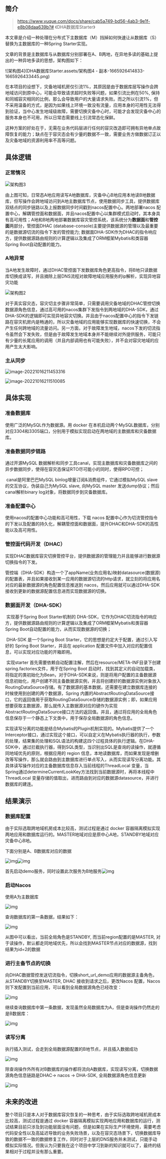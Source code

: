 ## 简介

> https://www.yuque.com/docs/share/cab5a749-bd56-4ab3-9e1f-e8b08daa639b?# 《DHA数据库Starter》
>

本文章是介绍一种处理在分布式下主数据库（M）挡掉如何快速让从数据库（S）替换为主数据库的一种Spring Starter实现。

文章的背景是主数据库与从数据库分别部署在A、B两地，在异地多读的基础上提出的一种异地多读的思想，架构图如下：

![架构图4](DHA数据库Starter.assets/架构图4 - 副本-1665926414833-1665926433445.png)

在本项目的设想下，灾备地域机房仅引流1%，其原因是由于数据库层写操作会跨地域访问到原中心，可能会导致请求超时失败等问题，如果引流比例在50%, 保持和同城容灾相同的比例，那么会导致用户的大量请求失败。而之所以引流1%，但不采用温备的方式，是因为如果线上环境一致没有流量，应用本身的可用性无法得到验证，当中心发生地域级故障，需要切换灾备中心时，可能才会发现灾备中心的服务本身也不可用，所以日常态需要线上引流常态化保鲜。

这种方案的好处在于，无需在业务代码层进行任何的容灾改造即可拥有异地单点故障恢复的能力；缺点在于容灾态会有少量的数据不一致，需要业务方做数据订正以及灾备地域的资源利用率不高等问题。



## 具体逻辑

### 正常情况

![架构图3](DHA数据库Starter.assets/架构图3-1665925566181.png)



由上图可知，日常态A地应用读写A地数据库，灾备中心B地应用本地读B地数据库，但写操作会跨地域访问到A地主数据库节点，使用数据同步工具，提供数据库双结点的同步链路以及上报数据同步时间戳到nacos配置中心。两地部署nacos 配置中心，解耦管控面和数据面，并且nacos配置中心以集群模式启动时，其本身具有高可用性；A地和B地两地部署数据库容灾管控系统，该系统分为**数据面**和**管控面**两部分，管控面DHAC (database-console)主要提供数据源的管理以及最重要的是数据源切流的指令下发的管控能力; 数据面DHA-SDK作为DHAC的指令响应方，提供数据源路由规则的计算逻辑以及集成了ORM框架Mybatis和类容器Spring Boot自动配置的能力。



### A地异常

当A地发生故障时，通过DHAC管控面下发数据库角色更高指令，将B地只读数据库切换成读写，并且摘除上层DNS流程对故障地域应用服务的ip解析，实现异地容灾功能





![架构图2](DHA数据库Starter.assets/架构图2.png)





对于真实容灾态，容灾切主步骤非常简单，只需要调用灾备地域的DHAC管控切换数据源角色信息，通过高可用的nacos集群下发指令到两地域的DHA-SDK，通过DHA-SDK的逻辑即可实现异地容灾切换。并且由于nacos配置中心的指令下发链路在容灾机房内是畅通的，所以灾备地域的应用能够实现数据库的快速切换，不会产生任何跨地域的流量访问。另一方面，对于故障发生地域，nacos下发的切流指令虽然会下发失败，但是由于故障发生地域本身并不能继续对外提供服务，可能只有少量的长尾应用的调用（并且内部调用也有可能失败），并不会对容灾地域的应用产生太大影响。



### 主从同步



![image-20221016211453316](DHA数据库Starter.assets/image-20221016211453316.png)

![image-20221016211510085](DHA数据库Starter.assets/image-20221016211510085.png)

## 具体实现

### 准备数据库

使用广泛的MySQL作为数据源。用 docker 在本机启动两个MySQL数据库，分别对应3304和3305端口，分别用于模拟实现启动在两地域的主数据库和灾备数据库。



### 准备数据同步链路

通过开源MySQL 数据解析和同步工具canal，实现主数据库和灾备数据库之间的异步数据同步，使得在容灾态保证RTO尽可能小的同时，使得RPO可控；

​	canal是阿里巴巴MySQL binlog增量订阅&消费组件，它通过模拟MySQL slave的交互协议，伪装自己为MySQL slave, 向MySQL master 发送dump协议；然后canal解析binary log对象，将数据同步到灾备数据库。



### 准备配置中心

使用nacos的配置中心功能和高可用性，下载 nacos 配置中心作为切流管控指令的下发以及配置的持久化，解耦管控面和数据面，提升DHAC和DHA-SDK的高性能以及高可用性。



### 管控面代码开发（DHAC）

​	实现DHAC数据库容灾切换管控平台，提供数据源的管理能力并且能够进行数据源切换指令的下发。

​	管控端（DHA-SDK）构造一个了appName(业务应用名)映射datasource(数据源)的配置表，并且如果接收到某一应用的数据源切流的http请求，就立刻的将应用名对应的最新数据源的角色配置信息推送到 nacos，然后应用就可以通过DHA-SDK接收到更新的数据源配置信息进而实现数据源的切换。





### 数据面开发（DHA-SDK）



​	实现基于Spring Boot Starter机制的 DHA-SDK，它作为DHAC切流指令的响应方，提供数据源路由规则的计算逻辑以及集成了ORM框架Mybatis和类容器Spring Boot自动配置的能力，从而实现数据源的切换；

​	DHA-SDK 是一个Spring Boot Starter，它的思想是约定大于配置，通过引入写好的 Spring Boot Starter，并且在 application 配置文件中加入对应的配置信息，可以实现对应功能的开箱即用。

​	实现starter 首先需要依赖自动配置注解，然后在resource/META-INF目录下创建spring.factories文件，用于在Spring Boot 启动时，找到其定义的自动加载类，将指定的类初始化为Bean，对于DHA-SDK来说，则是将用户配置的主备数据源信息初始化，用户创建不同主备数据源实例，并且将创建好的数据源实例对象放入 RoutingDataSource存储。有了数据源的基本数据，还需要在建立数据库连接的时候使用到创建的两个数据源，Spring 内置的AbstractRoutingDataSource接口，它的返回值用于获取RoutingDataSource存储的数据源实例；即，如果应用想要获取主数据源，那么就传入主数据源对应的键作为实现AbstractRoutingDataSource接口方法的返回值。并且，通过将应用的全局角色信息保存于一个静态上下文类中，用于保存全局数据源的角色信息。

​	实现读写分离的功能是结合Mybatis的Plugin机制实现的。Mybatis提供了一个Interceptor接口，通过实现这个接口，可以自定义在Mybatis执行器的执行，参数的处理，结果集的处理和SQL语法的构建这四个过程具体的执行逻辑。在DHA-SDK中，通过拦截执行器，得到SQL类型，当识别出SQL是查询的读操作，就遵循同地域优先的原则，根据应用的 region 信息，本地读数据库，而如果发现是增删改等写操作，那么就会路由到主数据库进行单点写入，从而实现读写分离功能。其具体读写操作对应的主备数据库信息存入当前线程的ThreadLocal 变量，当Spring通过determineCurrentLookKey方法找到当前数据源时，再将本线程中ThreadLocal 变量存储的值取出，进而路由到对应的数据源datasource，并进行数据库的建连。







## 结果演示

### 数据库配置



由于实际选取跨地域机房成本比较高，测试过程是通过 docker 容器隔离模拟实现两地应用和数据库运行的。MASTER地域对应是原中心A地，STANDBY地域对应灾备中心B地。

下面分别是A、B数据库对应的数据

![img](DHA数据库Starter.assets/1665922135814-a0ef6f44-c123-4f2c-901e-fcd01472333c.png)![img](DHA数据库Starter.assets/1665922156021-3aa75e46-5194-47fa-b96c-3343fa46ac7a.png)



首先启动demo服务，同时设置此次服务为B地服务![img](DHA数据库Starter.assets/1665922062443-48728d62-cd6e-42d3-8759-c72f79100b33.png)



### 启动Nacos

使用A为主数据库

![img](DHA数据库Starter.assets/1665922425874-6055e653-7e95-4a3d-8e96-62f9bb1b98d4.png)



查询数据库的第一条数据，结果如下：

![img](DHA数据库Starter.assets/1665922009883-dfdf3c97-d3c9-4e40-9be1-031dfcc1d9bd.png)

从图中可以看出，当前全局角色是STANDBY, 而当前region配置的是MASTER, 对于读操作，默认都走同地域优先，所以会找到MASTER节点对应的数据源，找到结果为id=2的数据



### 进行主备节点的切换

向DHAC数据管控发送切流指令，切换short_url_demo应用的数据源主备角色，从STANDBY切换至MASTER, DHAC 接收到请求之后，更改Nacos 配置，Nacos 则下发配置到当前应用，可以看到全局数据源角色已经改变：



![img](DHA数据库Starter.assets/1665922515548-bfac7085-9e22-44ed-99fc-ecb484e61416.png)



继续查询数据库中第一条数据，发现虽然全局数据库为A，但是查询操作仍然走的是B数据库：

![img](DHA数据库Starter.assets/1665922921074-3d6ddd2a-7e43-4365-940d-c89cadb081c7.png)





### 读写分离

执行插入测试，会走到全局数据源配置的B地节点，并且插入数据成功	

![img](DHA数据库Starter.assets/1665923071420-d79ae073-739e-4998-a4ad-92367cb8f19e.png)



除查询操作外所有对B数据库的操作都将流向A数据库，实现读写分离，切换数据源角色信息链路是DHAC-> nacos -> DHA-SDK, 全局数据源角色信息更新

![img](DHA数据库Starter.assets/1665923195338-160864c7-5ff6-40b9-9e4e-b2be02b464eb.png)

## 未来的改进

整个项目只是本人对于数据库容灾恢复的一种思考，由于实际选取跨地域机房成本比较高，测试过程是通过 docker 容器隔离模拟实现两地应用和数据库的运行，测试结果目前只涉及到功能层面没有问题，但是如果在实际生产环境使用，需要考虑代码安全性以及高延迟导致的业务失败场景，以及在容灾态场景下，切换数据库导致的数据不一致的数据修复工作，同时对于上层的DNS服务并未测试，只能手动模拟实际情况。但我认为只要我在这个项目中学习到新的知识就可以了，最终的结果相对于过程并没有那么重要。